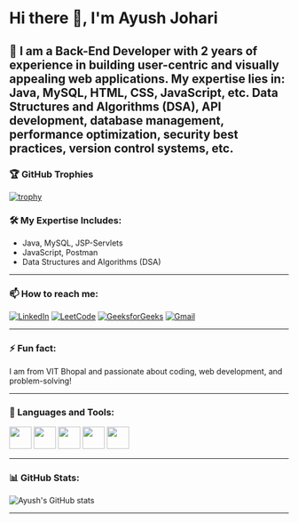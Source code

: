 # Hi there 👋, I'm Ayush Johari

🎯 I am a Back-End Developer with 2 years of experience in building user-centric and visually appealing web applications.
My expertise lies in: Java, MySQL, HTML, CSS, JavaScript, etc.
Data Structures and Algorithms (DSA), API development, database management, performance optimization, security best practices, version control systems, etc.
---

### 🏆 GitHub Trophies
[![trophy](https://github-profile-trophy.vercel.app/?username=ayush6940&theme=onedark&row=1&margin-w=15&margin-h=15)](https://github.com/ryo-ma/github-profile-trophy)




### 🛠️ My Expertise Includes:
- Java, MySQL, JSP-Servlets
- JavaScript, Postman
- Data Structures and Algorithms (DSA)

---

### 📫 How to reach me:
[![LinkedIn](https://img.shields.io/badge/LinkedIn-blue?logo=linkedin&logoColor=white)](https://www.linkedin.com/in/ayush-johari-56879b243/)
[![LeetCode](https://img.shields.io/badge/LeetCode-FFA116?logo=leetcode&logoColor=white)](https://leetcode.com/johari_rox02/)
[![GeeksforGeeks](https://img.shields.io/badge/GeeksforGeeks-0F9D58?logo=geeksforgeeks&logoColor=white)](https://auth.geeksforgeeks.org/user/johari_rox02/)
[![Gmail](https://img.shields.io/badge/Email-D14836?logo=gmail&logoColor=white)](mailto:aayushjohari@gmail.com)

---

### ⚡ Fun fact:
I am from VIT Bhopal and passionate about coding, web development, and problem-solving!

---

### 🔧 Languages and Tools:

<p>
  <img src="https://cdn.jsdelivr.net/gh/devicons/devicon/icons/java/java-original.svg" width="40" height="40" />
  <img src="https://cdn.jsdelivr.net/gh/devicons/devicon/icons/mysql/mysql-original.svg" width="40" height="40" />
  <img src="https://cdn.jsdelivr.net/gh/devicons/devicon/icons/javascript/javascript-original.svg" width="40" height="40" />
  <img src="https://cdn.jsdelivr.net/gh/devicons/devicon/icons/postman/postman-original.svg" width="40" height="40" />
  <img src="https://cdn.jsdelivr.net/gh/devicons/devicon/icons/git/git-original.svg" width="40" height="40" />
</p>

---

### 📊 GitHub Stats:

![Ayush's GitHub stats](https://github-readme-stats.vercel.app/api?username=ayush6940&show_icons=true&theme=radical)

---

